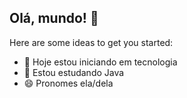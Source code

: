 ## Olá, mundo! 👋

Here are some ideas to get you started:

- 🔭 Hoje estou iniciando em tecnologia
- 🌱 Estou estudando Java
- 😄 Pronomes ela/dela



